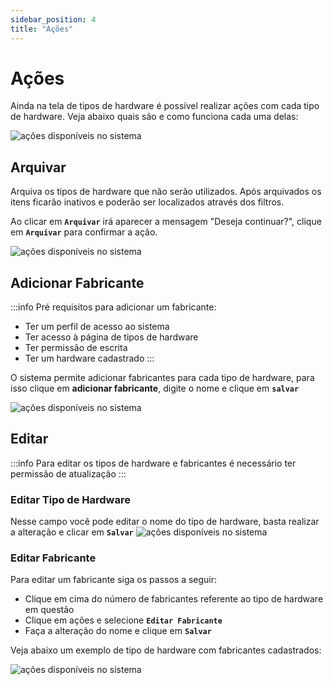 ```yaml
---
sidebar_position: 4
title: "Ações"
---
```


# Ações

Ainda na tela de tipos de hardware é possível realizar ações com cada tipo de hardware. Veja abaixo quais são e como funciona cada uma delas:

![ações disponíveis no sistema](/img/images/acoes.png)

## Arquivar

Arquiva os tipos de hardware que não serão utilizados. Após arquivados os itens ficarão inativos e poderão ser localizados através dos filtros.

Ao clicar em **`Arquivar`** irá aparecer a mensagem "Deseja continuar?", clique em **`Arquivar`** para confirmar a ação.

![ações disponíveis no sistema](/img/images/confirmacao_arquivar.png)

## Adicionar Fabricante

:::info
Pré requisitos para adicionar um fabricante:

- Ter um perfil de acesso ao sistema
- Ter acesso à página de tipos de hardware
- Ter permissão de escrita
- Ter um hardware cadastrado
  :::

O sistema permite adicionar fabricantes para cada tipo de hardware, para isso clique em **adicionar fabricante**, digite o nome e clique em **`salvar`**

![ações disponíveis no sistema](/img/images/fabricante.png)

## Editar

:::info
Para editar os tipos de hardware e fabricantes é necessário ter permissão de atualização
:::

### Editar Tipo de Hardware

Nesse campo você pode editar o nome do tipo de hardware, basta realizar a alteração e clicar em **`Salvar`**
![ações disponíveis no sistema](/img/images/editar.png)

### Editar Fabricante

Para editar um fabricante siga os passos a seguir:

- Clique em cima do número de fabricantes referente ao tipo de hardware em questão
- Clique em ações e selecione **`Editar Fabricante`**
- Faça a alteração do nome e clique em **`Salvar`**

Veja abaixo um exemplo de tipo de hardware com fabricantes cadastrados:

![ações disponíveis no sistema](/img/images/editar_fabricante.png)
